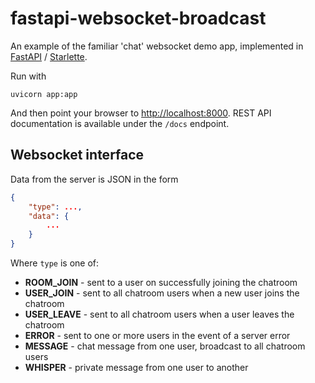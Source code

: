 # fastapi-websocket-broadcast

An example of the familiar 'chat' websocket demo app, implemented in [FastAPI](https://github.com/tiangolo/fastapi) / [Starlette](https://github.com/encode/starlette).

Run with

```
uvicorn app:app
```

And then point your browser to [http://localhost:8000](http://localhost:8000). REST API documentation is available under the `/docs` endpoint.


## Websocket interface

Data from the server is JSON in the form

```json
{
    "type": ...,
    "data": {
        ...
    }
}
```

Where `type` is one of:

- **ROOM_JOIN** - sent to a user on successfully joining the chatroom
- **USER_JOIN** - sent to all chatroom users when a new user joins the chatroom
- **USER_LEAVE** - sent to all chatroom users when a user leaves the chatroom 
- **ERROR** - sent to one or more users in the event of a server error
- **MESSAGE** - chat message from one user, broadcast to all chatroom users
- **WHISPER** - private message from one user to another

